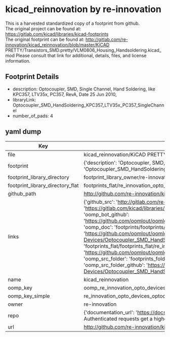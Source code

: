 # kicad_reinnovation by re-innovation  
This is a harvested standardized copy of a footprint from github.  
The original project can be found at:  
https://gitlab.com/kicad/libraries/kicad-footprints  
The original footprint can be found at:
http://gitlab.com/re-innovation/kicad_reinnovation/blob/master/KiCAD PRETTY/Transistors_SMD.pretty/VLM0806_Housing_Handsoldering.kicad_mod
Please consult that link for additional, details, files, and license information.  
## Footprint Details
* description: Optocoupler, SMD,  Single Channel, Hand Soldering, like KPC357, LTV35x, PC357, RevA, Date 25 Jun 2010,  
* libraryLink: Optocoupler_SMD_HandSoldering_KPC357_LTV35x_PC357_SingleChannel  
* number_of_pads: 4  
## yaml dump  
| Key | Value |  
| --- | --- |  
| file | kicad_reinnovation/KiCAD PRETTY/Opto-Devices.pretty/Optocoupler_SMD_HandSoldering_KPC357_LTV35x_PC357_SingleChannel.kicad_mod |  
| footprint | {'description': 'Optocoupler, SMD,  Single Channel, Hand Soldering, like KPC357, LTV35x, PC357, RevA, Date 25 Jun 2010,', 'libraryLink': 'Optocoupler_SMD_HandSoldering_KPC357_LTV35x_PC357_SingleChannel', 'number_of_pads': 4} |  
| footprint_library_directory | footprint_library_owner/re-innovation_kicad_reinnovation |  
| footprint_library_directory_flat | footprints_flat/re_innovation_opto_devices_optocoupler_smd_handsoldering_kpc357_ltv35x_pc357_singlechannel/working |  
| github_path | http://github.com/re-innovation/kicad_reinnovation/blob/master/KiCAD PRETTY/Opto-Devices.pretty/Optocoupler_SMD_HandSoldering_KPC357_LTV35x_PC357_SingleChannel.kicad_mod |  
| links | {'github_src': 'http://gitlab.com/re-innovation/kicad_reinnovation/blob/master/KiCAD PRETTY/Transistors_SMD.pretty/VLM0806_Housing_Handsoldering.kicad_mod', 'github_src_repo': 'https://gitlab.com/kicad/libraries/kicad-footprints', 'oomp_bot': 'footprints/re_innovation_opto_devices_optocoupler_smd_handsoldering_kpc357_ltv35x_pc357_singlechannel/working', 'oomp_bot_github': 'https://github.com/oomlout/oomlout_oomp_footprint_bot/tree/main/footprints/re_innovation_opto_devices_optocoupler_smd_handsoldering_kpc357_ltv35x_pc357_singlechannel/working', 'oomp_doc': 'footprints/footprints/re-innovation/Opto-Devices/Optocoupler_SMD_HandSoldering_KPC357_LTV35x_PC357_SingleChannel/working/', 'oomp_doc_github': 'https://github.com/oomlout/oomlout_oomp_footprint_doc/tree/main/footprints/footprints/re-innovation/Opto-Devices/Optocoupler_SMD_HandSoldering_KPC357_LTV35x_PC357_SingleChannel/working', 'oomp_src_flat': 'footprints_flat/footprints_flat/re_innovation_opto_devices_optocoupler_smd_handsoldering_kpc357_ltv35x_pc357_singlechannel/working', 'oomp_src_flat_github': 'https://github.com/oomlout/oomlout_oomp_footprint_src/tree/main/footprints_flat/re_innovation_opto_devices_optocoupler_smd_handsoldering_kpc357_ltv35x_pc357_singlechannel/working', 'oomp_src_folder': 'footprints_folder/footprints_folder/re-innovation/Opto-Devices/Optocoupler_SMD_HandSoldering_KPC357_LTV35x_PC357_SingleChannel/working', 'oomp_src_folder_github': 'https://github.com/oomlout/oomlout_oomp_footprint_src/tree/main/footprints_folder/re-innovation/Opto-Devices/Optocoupler_SMD_HandSoldering_KPC357_LTV35x_PC357_SingleChannel/working'} |  
| name | kicad_reinnovation |  
| oomp_key | oomp_re_innovation_opto_devices_optocoupler_smd_handsoldering_kpc357_ltv35x_pc357_singlechannel |  
| oomp_key_simple | re_innovation_opto_devices_optocoupler_smd_handsoldering_kpc357_ltv35x_pc357_singlechannel |  
| owner | re-innovation |  
| repo | {'documentation_url': 'https://docs.github.com/rest/overview/resources-in-the-rest-api#rate-limiting', 'message': "API rate limit exceeded for 84.66.173.59. (But here's the good news: Authenticated requests get a higher rate limit. Check out the documentation for more details.)"} |  
| url | http://github.com/re-innovation/kicad_reinnovation |  

